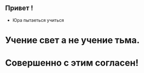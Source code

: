 ## Привет !

* Юра пытаеться учиться

# Учение свет а не учение тьма.

# Совершенно с этим согласен!
